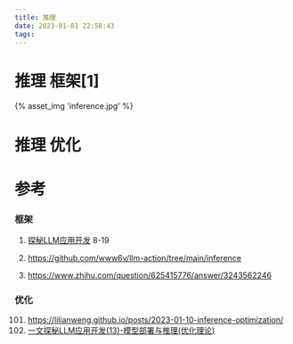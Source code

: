 ```yaml
---
title: 推理
date: 2023-01-01 22:58:43
tags:
---
```



# 推理 框架[1]
{% asset_img 'inference.jpg' %}

# 推理 优化

# 参考
### 框架
1. [探秘LLM应用开发](https://mp.weixin.qq.com/mp/appmsgalbum?action=getalbum&__biz=MzA5MTIxNTY4MQ==&scene=1&album_id=2959126655292211206)   8-19

100. https://github.com/www6v/llm-action/tree/main/inference
101. https://www.zhihu.com/question/625415776/answer/3243562246

### 优化
101. https://lilianweng.github.io/posts/2023-01-10-inference-optimization/
102. [一文探秘LLM应用开发(13)-模型部署与推理(优化理论) ](https://mp.weixin.qq.com/s/glPPSqHjsnDjC0DZSuuPzA) 